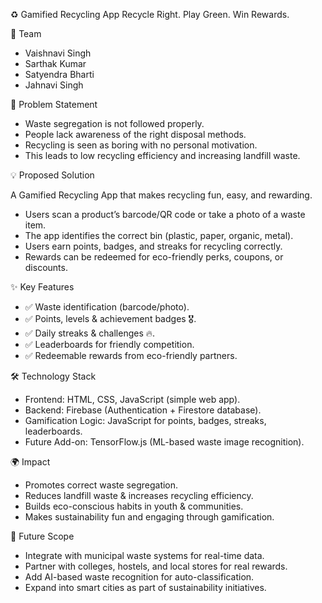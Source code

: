 
♻️ Gamified Recycling App
Recycle Right. Play Green. Win Rewards.

👥 Team
- Vaishnavi Singh
- Sarthak Kumar
- Satyendra Bharti
- Jahnavi Singh
  
🚩 Problem Statement

- Waste segregation is not followed properly.
- People lack awareness of the right disposal methods.
- Recycling is seen as boring with no personal motivation.
- This leads to low recycling efficiency and increasing landfill waste.
  
💡 Proposed Solution

A Gamified Recycling App that makes recycling fun, easy, and rewarding.

- Users scan a product’s barcode/QR code or take a photo of a waste item.
- The app identifies the correct bin (plastic, paper, organic, metal).
- Users earn points, badges, and streaks for recycling correctly.
- Rewards can be redeemed for eco-friendly perks, coupons, or discounts.
  
✨ Key Features

- ✅ Waste identification (barcode/photo).
- ✅ Points, levels & achievement badges 🎖️.
- ✅ Daily streaks & challenges 🔥.
- ✅ Leaderboards for friendly competition.
- ✅ Redeemable rewards from eco-friendly partners.
  
🛠️ Technology Stack

- Frontend: HTML, CSS, JavaScript (simple web app).
- Backend: Firebase (Authentication + Firestore database).
- Gamification Logic: JavaScript for points, badges, streaks, leaderboards.
- Future Add-on: TensorFlow.js (ML-based waste image recognition).
  
🌍 Impact

- Promotes correct waste segregation.
- Reduces landfill waste & increases recycling efficiency.
- Builds eco-conscious habits in youth & communities.
- Makes sustainability fun and engaging through gamification.
  
🔮 Future Scope

- Integrate with municipal waste systems for real-time data.
- Partner with colleges, hostels, and local stores for real rewards.
- Add AI-based waste recognition for auto-classification.
- Expand into smart cities as part of sustainability initiatives.
